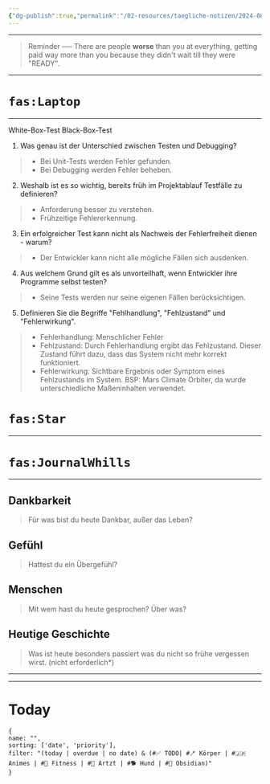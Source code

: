 ```yaml
---
{"dg-publish":true,"permalink":"/02-resources/taegliche-notizen/2024-08-27/","tags":["täglicheNotiz","GFN/LF10/input"],"noteIcon":"","updated":"2024-08-27T16:14:18.000+02:00"}
---
```


 ---
>Reminder ── There are people **worse** than you at everything, getting paid way more than you because they didn't wait till they were "READY". 
---
# `fas:Laptop`
___
White-Box-Test
Black-Box-Test

1. Was genau ist der Unterschied zwischen Testen und Debugging?
>- Bei Unit-Tests werden Fehler gefunden.
>- Bei Debugging werden Fehler beheben.

2. Weshalb ist es so wichtig, bereits früh im Projektablauf Testfälle zu definieren?
>- Anforderung besser zu verstehen.
>- Frühzeitige Fehlererkennung.

3. Ein erfolgreicher Test kann nicht als Nachweis der Fehlerfreiheit dienen - warum?
>- Der Entwickler kann nicht alle mögliche Fällen sich ausdenken.

4. Aus welchem Grund gilt es als unvorteilhaft, wenn Entwickler ihre Programme selbst testen?
>- Seine Tests werden nur seine eigenen Fällen berücksichtigen.
 
5. Definieren Sie die Begriffe "Fehlhandlung", "Fehlzustand" und "Fehlerwirkung".
>- Fehlerhandlung: Menschlicher Fehler
>- Fehlzustand: Durch Fehlerhandlung ergibt das Fehlzustand. Dieser Zustand führt dazu, dass das System nicht mehr korrekt funktioniert.
>- Fehlerwirkung: Sichtbare Ergebnis oder Symptom eines Fehlzustands im System.
>  BSP:  Mars Climate Orbiter, da wurde unterschiedliche Maßeninhalten verwendet.




# `fas:Star`
___


# `fas:JournalWhills`
___
## Dankbarkeit
>Für was bist du heute Dankbar, außer das Leben?

## Gefühl
>Hattest du ein Übergefühl?

## Menschen
>Mit wem hast du heute gesprochen? Über was?

## Heutige Geschichte
>Was ist heute besonders passiert was du nicht so frühe vergessen wirst. (nicht erforderlich*)


___
---
# Today
```todoist
{
name: "",
sorting: ['date', 'priority'],
filter: "(today | overdue | no date) & (#✅ TODO| #🪥 Körper | #🇯🇵 Animes | #💪 Fitness | #💉 Artzt | #🐕 Hund | #💎 Obsidian)"
}
```
